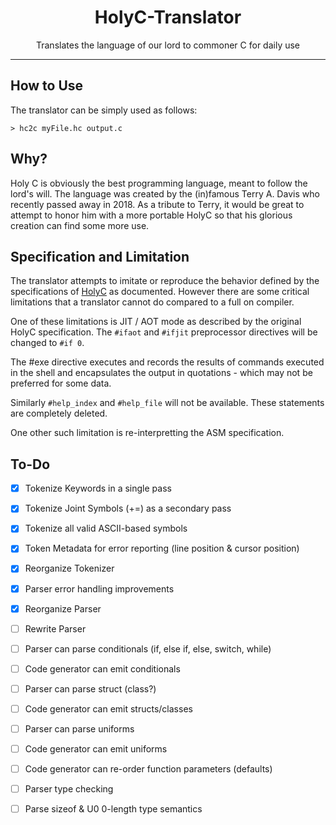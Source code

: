 <h1 align="center">HolyC-Translator</h1>
<p align="center">Translates the language of our lord to commoner C for daily use</p>

---

## How to Use

The translator can be simply used as follows:
```
> hc2c myFile.hc output.c
```

## Why?

Holy C is obviously the best programming language, meant to follow the lord's will. The language was created by the (in)famous Terry A. Davis who recently passed away in 2018. As a tribute to Terry, it would be great to attempt to honor him with a more portable HolyC so that his glorious creation can find some more use.

## Specification and Limitation

The translator attempts to imitate or reproduce the behavior defined by the specifications of [HolyC](https://web.archive.org/web/20170325000321/http://www.templeos.org/Wb/Doc/HolyC.html) as documented. However there are some critical limitations that a translator cannot do compared to a full on compiler. 

One of these limitations is JIT / AOT mode as described by the original HolyC specification. The `#ifaot` and `#ifjit` preprocessor directives will be changed to `#if 0`. 

The #exe directive executes and records the results of commands executed in the shell and encapsulates the output in quotations - which may not be preferred for some data.

Similarly `#help_index` and `#help_file` will not be available. These statements are completely deleted.

One other such limitation is re-interpretting the ASM specification.

## To-Do

- [x] Tokenize Keywords in a single pass
- [x] Tokenize Joint Symbols (+=) as a secondary pass
- [x] Tokenize all valid ASCII-based symbols
- [x] Token Metadata for error reporting (line position & cursor position)
- [x] Reorganize Tokenizer
- [x] Parser error handling improvements
- [x] Reorganize Parser
- [ ] Rewrite Parser
- [ ] Parser can parse conditionals (if, else if, else, switch, while)
- [ ] Code generator can emit conditionals
- [ ] Parser can parse struct (class?)
- [ ] Code generator can emit structs/classes
- [ ] Parser can parse uniforms
- [ ] Code generator can emit uniforms
- [ ] Code generator can re-order function parameters (defaults)
- [ ] Parser type checking
- [ ] Parse sizeof & U0 0-length type semantics

